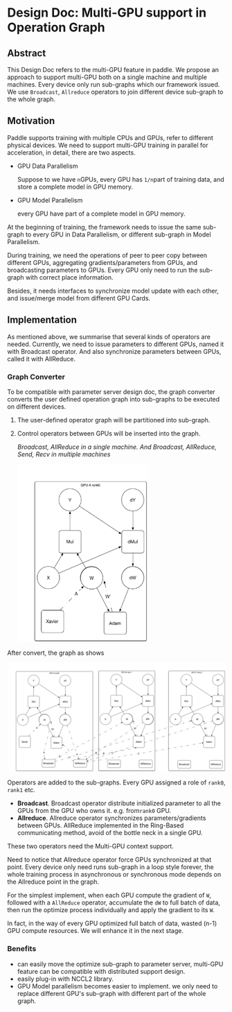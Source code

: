# Design Doc: Multi-GPU support in Operation Graph

## Abstract

This Design Doc refers to the multi-GPU feature in  paddle.  We propose an approach to support multi-GPU both on a single machine and multiple machines. Every device only run sub-graphs which our framework issued. We use `Broadcast`, `Allreduce` operators to join different device sub-graph to the whole graph.



## Motivation

Paddle supports training with multiple CPUs and GPUs, refer to different physical devices. We need to support multi-GPU training in parallel for acceleration, in detail, there are two aspects. 

- GPU Data Parallelism 

  Suppose to we have `n`GPUs, every GPU has `1/n`part of training data, and store a complete model in GPU memory.  

- GPU Model Parallelism

  every GPU have part of a complete model in GPU memory.

At the beginning of training, the framework needs to issue the same sub-graph to every GPU in Data Parallelism, or different sub-graph in Model Parallelism.

During training, we need the operations of peer to peer copy between different GPUs, aggregating gradients/parameters from GPUs, and broadcasting parameters to GPUs. Every GPU only need to run the sub-graph with correct place information.

Besides, it needs interfaces to synchronize model update with each other, and issue/merge model from different GPU Cards. 

## Implementation

As mentioned above, we summarise that several kinds of operators are needed. Currently, we need to issue parameters to different GPUs,  named it with Broadcast operator.  And also synchronize parameters between GPUs, called it with AllReduce. 

### Graph Converter

To be compatible with parameter server design doc, the graph converter converts the user defined operation graph into sub-graphs to be executed on different devices.

1. The user-defined operator graph will be partitioned into sub-graph. 

2. Control operators between GPUs will be inserted into the graph.

   *Broadcast, AllReduce in a single machine. And Broadcast, AllReduce, Send, Recv in multiple machines*

   <img src="images/multigpu_before_convert.png" width="300"/>

After convert, the graph as shows

<img src="images/multigpu_allreduce.png" width="1000"/>

Operators are added to the sub-graphs. Every GPU assigned a role of `rank0`, `rank1` etc. 

- **Broadcast**. Broadcast operator distribute initialized parameter to all the GPUs from the GPU who owns it. e.g. from`rank0` GPU.
- **Allreduce**. Allreduce operator synchronizes parameters/gradients between GPUs. AllReduce implemented in the Ring-Based  communicating method, avoid of the bottle neck in a single GPU.

These two operators need the Multi-GPU context support.

Need to notice that Allreduce operator force GPUs synchronized at that point. Every device only need runs sub-graph in a loop style forever, the whole training process in asynchronous or synchronous mode depends on the Allreduce point in the graph.

For the simplest implement, when each GPU compute the gradient of `W`, followed with a `AllReduce` operator, accumulate the `dW` to full batch of data, then run the optimize process individually and apply the gradient to its `W`.

In fact, in the way of every GPU optimized full batch of data, wasted (n-1) GPU compute resources. We will enhance it in the next stage.

### Benefits

- can easily move the optimize sub-graph to parameter server,  multi-GPU feature can be  compatible with distributed support design.
- easily plug-in with NCCL2 library.
- GPU Model parallelism becomes easier to implement. we only need to replace different GPU's sub-graph with different part of the whole graph.
